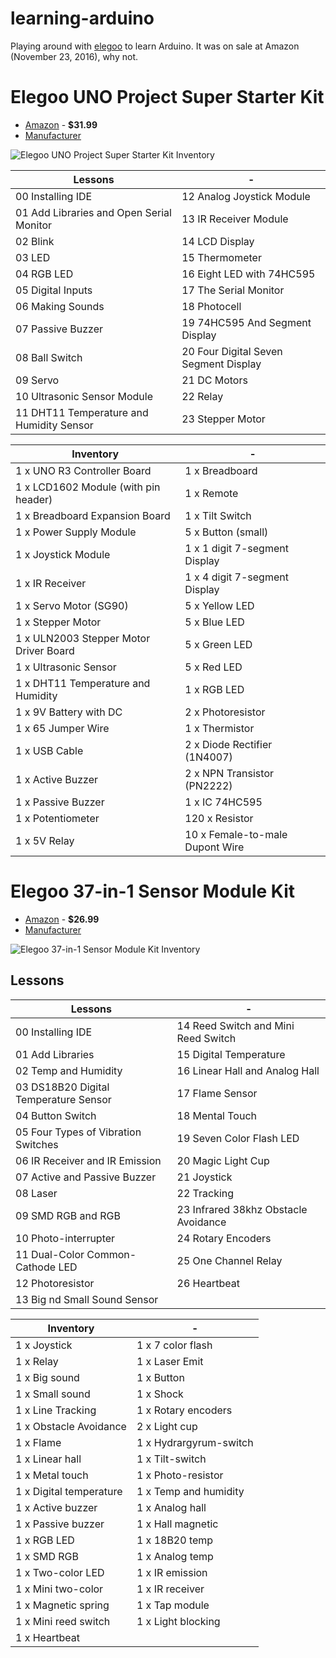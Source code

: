 # learning-arduino
Playing around with [elegoo](https://www.elegoo.com/) to learn Arduino. It was on sale at Amazon (November 23, 2016), why not.

# Elegoo UNO Project Super Starter Kit
* [Amazon](https://www.amazon.com/gp/product/B01D8KOZF4/) - **$31.99**
* [Manufacturer](https://www.elegoo.com/product/elegoo-uno-project-super-starter-kit/)

![Elegoo UNO Project Super Starter Kit Inventory](https://github.com/thomasnguyencom/learning-arduino/blob/learning/docs/super-starter-kit-500x500.jpg)

| Lessons | - |
| --- | --- |
| 00 Installing IDE| 12 Analog Joystick Module |
| 01 Add Libraries and Open Serial Monitor | 13 IR Receiver Module |
| 02 Blink | 14 LCD Display |
| 03 LED | 15 Thermometer |
| 04 RGB LED | 16 Eight LED with 74HC595 |
| 05 Digital Inputs | 17 The Serial Monitor |
| 06 Making Sounds | 18 Photocell | 
| 07 Passive Buzzer | 19 74HC595 And Segment Display | 
| 08 Ball Switch | 20 Four Digital Seven Segment Display |
| 09 Servo | 21 DC Motors |
| 10 Ultrasonic Sensor Module | 22 Relay |
| 11 DHT11 Temperature and Humidity Sensor | 23 Stepper Motor |

| Inventory | - |
| --- | --- |
| 1 x UNO R3 Controller Board | 1 x Breadboard |
| 1 x LCD1602 Module (with pin header) | 1 x Remote |
| 1 x Breadboard Expansion Board | 1 x Tilt Switch |
| 1 x Power Supply Module| 5 x Button (small) |
| 1 x Joystick Module | 1 x 1 digit 7-segment Display |
| 1 x IR Receiver | 1 x 4 digit 7-segment Display |
| 1 x Servo Motor (SG90) | 5 x Yellow LED |
| 1 x Stepper Motor | 5 x Blue LED |
| 1 x ULN2003 Stepper Motor Driver Board | 5 x Green LED |
| 1 x Ultrasonic Sensor | 5 x Red LED |
| 1 x DHT11 Temperature and Humidity | 1 x RGB LED |
| 1 x 9V Battery with DC | 2 x Photoresistor |
| 1 x 65 Jumper Wire | 1 x Thermistor |
| 1 x USB Cable | 2 x Diode Rectifier (1N4007) |
| 1 x Active Buzzer | 2 x NPN Transistor (PN2222) |
| 1 x Passive Buzzer | 1 x IC 74HC595 |
| 1 x Potentiometer | 120 x Resistor |
| 1 x 5V Relay | 10 x Female-to-male Dupont Wire |

# Elegoo 37-in-1 Sensor Module Kit 
* [Amazon](https://www.amazon.com/gp/product/B009OVGKTQ/) - **$26.99**
* [Manufacturer](https://www.elegoo.com/product/elegoo-37-in-1-sensor-module-kit/)

![Elegoo 37-in-1 Sensor Module Kit Inventory](https://github.com/thomasnguyencom/learning-arduino/blob/learning/docs/37-in-1-kit-list-500x500.jpg)

## Lessons
| Lessons | - |
| --- | --- |
| 00 Installing IDE | 14 Reed Switch and Mini Reed Switch |
| 01 Add Libraries | 15 Digital Temperature |
| 02 Temp and Humidity | 16 Linear Hall and Analog Hall |
| 03 DS18B20 Digital Temperature Sensor | 17 Flame Sensor |
| 04 Button Switch | 18 Mental Touch |
| 05 Four Types of Vibration Switches | 19 Seven Color Flash LED |
| 06 IR Receiver and IR Emission | 20 Magic Light Cup |
| 07 Active and Passive Buzzer | 21 Joystick |
| 08 Laser | 22 Tracking |
| 09 SMD RGB and RGB | 23 Infrared 38khz Obstacle Avoidance |
| 10 Photo-interrupter | 24 Rotary Encoders |
| 11 Dual-Color Common-Cathode LED | 25 One Channel Relay |
| 12 Photoresistor | 26 Heartbeat |
| 13 Big nd Small Sound Sensor | |

| Inventory | - |
| --- | --- |
| 1 x Joystick | 1 x 7 color flash |
| 1 x Relay | 1 x Laser Emit |
| 1 x Big sound | 1 x Button |
| 1 x Small sound | 1 x Shock |
| 1 x Line Tracking | 1 x Rotary encoders |
| 1 x Obstacle Avoidance | 2 x Light cup |
| 1 x Flame | 1 x Hydrargyrum-switch
| 1 x Linear hall | 1 x Tilt-switch |
| 1 x Metal touch | 1 x Photo-resistor |
| 1 x Digital temperature | 1 x Temp and humidity |
| 1 x Active buzzer | 1 x Analog hall |
| 1 x Passive buzzer | 1 x Hall magnetic |
| 1 x RGB LED | 1 x 18B20 temp |
| 1 x SMD RGB | 1 x Analog temp |
| 1 x Two-color LED | 1 x IR emission |
| 1 x Mini two-color | 1 x IR receiver |
| 1 x Magnetic spring | 1 x Tap module |
| 1 x Mini reed switch | 1 x Light blocking |
| 1 x Heartbeat
